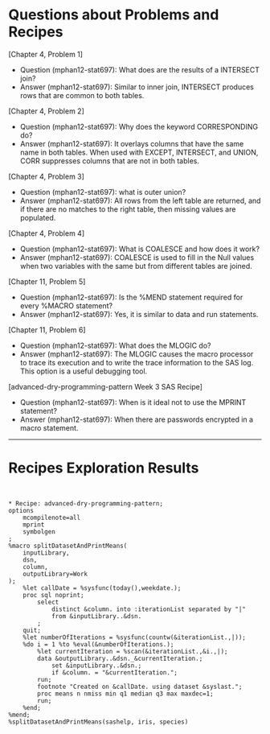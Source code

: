 
# Questions about Problems and Recipes



[Chapter 4, Problem 1]
- Question (mphan12-stat697): What does are the results of a INTERSECT join?
- Answer (mphan12-stat697): Similar to inner join, INTERSECT produces rows that are common to both tables.



[Chapter 4, Problem 2]
- Question (mphan12-stat697): Why does the keyword CORRESPONDING do?
- Answer (mphan12-stat697): It overlays columns that have the same name in both tables. When used with EXCEPT, INTERSECT, and UNION, CORR suppresses columns that are not in both tables.



[Chapter 4, Problem 3]
- Question (mphan12-stat697): what is outer union? 
- Answer (mphan12-stat697): All rows from the left table are returned, and if there are no matches to the right table, then missing values are populated.



[Chapter 4, Problem 4]
- Question (mphan12-stat697): What is COALESCE and how does it work?
- Answer (mphan12-stat697): COALESCE is used to fill in the Null values when two variables with the same but from different tables are joined.



[Chapter 11, Problem 5]
- Question (mphan12-stat697): Is the %MEND statement required for every %MACRO statement?
- Answer (mphan12-stat697): Yes, it is similar to data and run statements.



[Chapter 11, Problem 6]
- Question (mphan12-stat697): What does the MLOGIC do?
- Answer (mphan12-stat697): The MLOGIC causes the macro processor to trace its execution and to write the trace information to the SAS log. This option is a useful debugging tool.



[advanced-dry-programming-pattern Week 3 SAS Recipe]
- Question (mphan12-stat697): When is it ideal not to use the MPRINT statement?
- Answer (mphan12-stat697): When there are passwords encrypted in a macro statement.



***



# Recipes Exploration Results



```


* Recipe: advanced-dry-programming-pattern;
options
    mcompilenote=all
    mprint
    symbolgen
;
%macro splitDatasetAndPrintMeans(
    inputLibrary,
    dsn,
    column,
    outputLibrary=Work
);
    %let callDate = %sysfunc(today(),weekdate.);
    proc sql noprint;
        select
            distinct &column. into :iterationList separated by "|"
            from &inputLibrary..&dsn.
        ;
    quit;
    %let numberOfIterations = %sysfunc(countw(&iterationList.,|));
    %do i = 1 %to %eval(&numberOfIterations.);
        %let currentIteration = %scan(&iterationList.,&i.,|);
        data &outputLibrary..&dsn._&currentIteration.;
            set &inputLibrary..&dsn.;
            if &column. = "&currentIteration.";
        run;
        footnote "Created on &callDate. using dataset &syslast.";
        proc means n nmiss min q1 median q3 max maxdec=1;
        run;
    %end;
%mend;
%splitDatasetAndPrintMeans(sashelp, iris, species)



```
